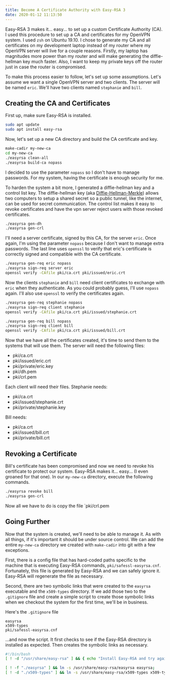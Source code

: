 ```yaml
---
title: Become A Certificate Authority with Easy-RSA 3
date: 2020-01-12 11:13:50
---
```


Easy-RSA 3 makes it... easy... to set up a custom Certificate Authority (CA). I used this procedure to set up a CA and certificates for my OpenVPN system. I used `zsh` on Ubuntu 19.10. I chose to generate my CA and all certificates on my development laptop instead of my router where my OpenVPN server will live for a couple reasons. Firstly, my laptop has magnitudes more power than my router and will make generating the diffie-hellman key much faster. Also, I want to keep my private keys off the router just in case the router is compromised.

To make this process easier to follow, let's set up some assumptions. Let's assume we want a single OpenVPN server and two clients. The server will be named `eric`. We'll have two clients named `stephanie` and `bill`.

## Creating the CA and Certificates

First up, make sure Easy-RSA is installed.

```bash
sudo apt update
sudo apt install easy-rsa
```

Now, let's set up a new CA directory and build the CA certificate and key.

```bash
make-cadir my-new-ca
cd my-new-ca
./easyrsa clean-all
./easyrsa build-ca nopass
```

I decided to use the parameter `nopass` so I don't have to manage passwords. For my system, having the certificate is enough security for me.

To harden the system a bit more, I generated a diffie-hellman key and a control list key. The diffie-hellman key (aka [Diffie-Hellman-Merkle](https://en.wikipedia.org/wiki/Diffie%E2%80%93Hellman_key_exchange#Name)) allows two computers to setup a shared secret so a public tunnel, like the internet, can be used for secret communication. The control list makes it easy to revoke certificates and have the vpn server reject users with those revoked certificates.

```bash
./easyrsa gen-dh
./easyrsa gen-crl
```

I'll need a server certificate, signed by this CA, for the server `eric`. Once again, I'm using the parameter `nopass` because I don't want to manage extra passwords. The last line uses `openssl` to verify that eric's certificate is correctly signed and compatible with the CA certificate.

```bash
./easyrsa gen-req eric nopass
./easyrsa sign-req server eric
openssl verify -CAfile pki/ca.crt pki/issued/eric.crt
```

Now the clients `stephanie` and `bill` need client certificates to exchange with `eric` when they authenticate. As you could probably guess, I'll use `nopass` again. I'll also use `openssl` to verify the certificates again.

```bash
./easyrsa gen-req stephanie nopass
./easyrsa sign-req client stephanie
openssl verify -CAfile pki/ca.crt pki/issued/stephanie.crt

./easyrsa gen-req bill nopass
./easyrsa sign-req client bill
openssl verify -CAfile pki/ca.crt pki/issued/bill.crt
```

Now that we have all the certificates created, it's time to send them to the systems that will use them. The server will need the following files:

- pki/ca.crt
- pki/issued/eric.crt
- pki/private/eric.key
- pki/dh.pem
- pki/crl.pem

Each client will need their files. Stephanie needs:

- pki/ca.crt
- pki/issued/stephanie.crt
- pki/private/stephanie.key

Bill needs:

- pki/ca.crt
- pki/issued/bill.crt
- pki/private/bill.crt

## Revoking a Certificate

Bill's certificate has been compromised and now we need to revoke his certificate to protect our system. Easy-RSA makes it... easy... (I even groaned for that one). In our `my-new-ca` directory, execute the following commands.

```bash
./easyrsa revoke bill
./easyrsa gen-crl
```

Now all we have to do is copy the file `pki/crl.pem

## Going Further

Now that the system is created, we'll need to be able to manage it. As with all things, if it's important it should be under source control. We can add the entire `my-new-ca` directory we created with `make-cadir` into git with a few exceptions.

First, there is a config file that has hard-coded paths specific to the machine that is executing Easy-RSA commands, `pki/safessl-easyrsa.cnf`. Fortunately, this file is generated by Easy-RSA and we can safely ignore it. Easy-RSA will regenerate the file as necessary.

Second, there are two symbolic links that were created to the `easyrsa` executable and the `x509-types` directory. If we add those two to the `.gitignore` file and create a simple script to create those symbolic links when we checkout the system for the first time, we'll be in business.

Here's the `.gitignore` file

```
easyrsa
x509-types
pki/safessl-easyrsa.cnf
```

...and now the script. It first checks to see if the Easy-RSA directory is installed as expected. Then creates the symbolic links as necessary.

```bash
#!/bin/bash
[ ! -d "/usr/share/easy-rsa" ] && { echo "Install Easy-RSA and try again."; exit 1; }

[ ! -f "./easyrsa" ] && ln -s /usr/share/easy-rsa/easyrsa easyrsa;
[ ! -d "./x509-types" ] && ln -s /usr/share/easy-rsa/x509-types x509-types;
```
